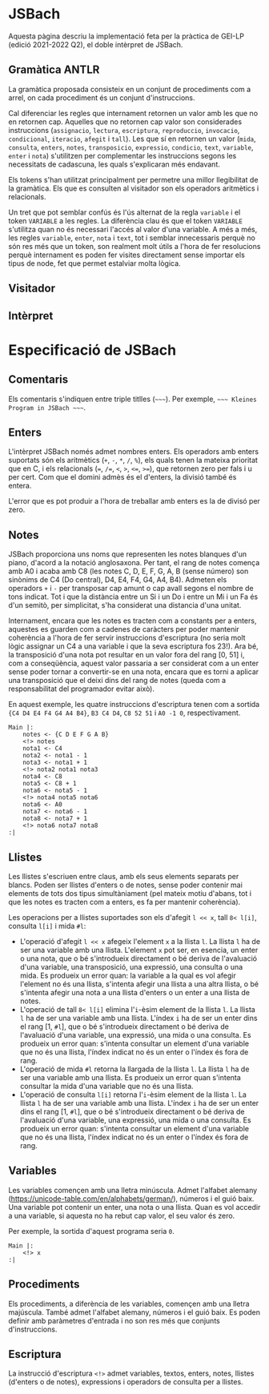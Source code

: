 # JSBach
Aquesta pàgina descriu la implementació feta per la pràctica de GEI-LP (edició 2021-2022 Q2), el doble intèrpret de JSBach.

## Gramàtica ANTLR

La gramàtica proposada consisteix en un conjunt de procediments com a arrel, on cada procediment és un conjunt d'instruccions.  

Cal diferenciar les regles que internament retornen un valor amb les que no en retornen cap. Aquelles que no retornen cap valor son considerades instruccions (`assignacio`, `lectura`, `escriptura`, `reproduccio`, `invocacio`, `condicional`, `iteracio`, `afegit` i `tall`). Les que sí en retornen un valor (`mida`, `consulta`, `enters`, `notes`, `transposicio`, `expressio`, `condicio`, `text`, `variable`, `enter` i `nota`) s'utilitzen per complementar les instruccions segons les necessitats de cadascuna, les quals s'explicaran més endavant.  

Els tokens s'han utilitzat principalment per permetre una millor llegibilitat de la gramàtica. Els que es consulten al visitador son els operadors aritmètics i relacionals.

Un tret que pot semblar confús és l'ús alternat de la regla `variable` i el token `VARIABLE` a les regles. La diferència clau és que el token `VARIABLE` s'utilitza quan no és necessari l'accés al valor d'una variable. A més a més, les regles `variable`, `enter`, `nota` i `text`, tot i semblar innecessaris perquè no són res més que un token, son realment molt útils a l'hora de fer resolucions perquè internament es poden fer visites directament sense importar els tipus de node, fet que permet estalviar molta lògica.

## Visitador

## Intèrpret

# Especificació de JSBach

## Comentaris

Els comentaris s'indiquen entre triple titlles (`~~~`). Per exemple, `~~~ Kleines Program in JSBach ~~~`.

## Enters

L'intèrpret JSBach només admet nombres enters. Els operadors amb enters suportats són els aritmètics (`+`, `-`, `*`, `/`, `%`), els quals tenen la mateixa prioritat que en C, i els relacionals (`=`, `/=`, `<`, `>`, `<=`, `>=`), que retornen zero per fals i u per cert. Com que el domini admès és el d'enters, la divisió també és entera.  
  
L'error que es pot produir a l'hora de treballar amb enters es la de divisó per zero.

## Notes

JSBach proporciona uns noms que representen les notes blanques d'un piano, d'acord a la notació anglosaxona. Per tant, el rang de notes comença amb A0 i acaba amb C8 (les notes C, D, E, F, G, A, B (sense número) son sinònims de C4 (Do central), D4, E4, F4, G4, A4, B4). Admeten els operadors `+` i `-` per transposar cap amunt o cap avall segons el nombre de tons indicat. Tot i que la distància entre un Si i un Do i entre un Mi i un Fa és d'un semitò, per simplicitat, s'ha considerat una distancia d'una unitat.  

Internament, encara que les notes es tracten com a constants per a enters, aquestes es guarden com a cadenes de caràcters per poder mantenir coherència a l'hora de fer servir instruccions d'escriptura (no seria molt lògic assignar un C4 a una variable i que la seva escriptura fos 23!). Ara bé, la transposició d'una nota pot resultar en un valor fora del rang [0, 51] i, com a conseqüència, aquest valor passaria a ser considerat com a un enter sense poder tornar a convertir-se en una nota, encara que es torni a aplicar una transposició que el deixi dins del rang de notes (queda com a responsabilitat del programador evitar això).  
  
En aquest exemple, les quatre instruccions d'escriptura tenen com a sortida `{C4 D4 E4 F4 G4 A4 B4}`, `B3 C4 D4`, `C8 52 51` i `A0 -1 0`, respectivament.
```
Main |:
    notes <- {C D E F G A B}
    <!> notes
    nota1 <- C4
    nota2 <- nota1 - 1
    nota3 <- nota1 + 1
    <!> nota2 nota1 nota3
    nota4 <- C8
    nota5 <- C8 + 1
    nota6 <- nota5 - 1
    <!> nota4 nota5 nota6
    nota6 <- A0
    nota7 <- nota6 - 1
    nota8 <- nota7 + 1
    <!> nota6 nota7 nota8
:|
```

## Llistes

Les llistes s'escriuen entre claus, amb els seus elements separats per blancs. Poden ser llistes d'enters o de notes, sense poder contenir mai elements de tots dos tipus simultàniament (pel mateix motiu d'abans, tot i que les notes es tracten com a enters, es fa per mantenir coherència).  

Les operacions per a llistes suportades son els d'afegit `l << x`, tall `8< l[i]`, consulta `l[i]` i mida `#l`:
- L'operació  d'afegit `l << x` afegeix l'element `x` a la llista `l`. La llista `l` ha de ser una variable amb una llista. L'element `x` pot ser, en esencia, un enter o una nota, que o bé s'introdueix directament o bé deriva de l'avaluació d'una variable, una transposició, una expressió, una consulta o una mida. Es produeix un error quan: la variable a la qual es vol afegir l'element no és una llista, s'intenta afegir una llista a una altra llista, o bé s'intenta afegir una nota a una llista d'enters o un enter a una llista de notes.
- L'operació de tall `8< l[i]` elimina l'`i`-èsim element de la llista `l`. La llista `l` ha de ser una variable amb una llista. L'índex `i` ha de ser un enter dins el rang [1, `#l`], que o bé s'introdueix directament o bé deriva de l'avaluació d'una variable, una expressió, una mida o una consulta. Es produeix un error quan: s'intenta consultar un element d'una variable que no és una llista, l'índex indicat no és un enter o l'índex és fora de rang.
- L'operació de mida `#l` retorna la llargada de la llista `l`. La llista `l` ha de ser una variable amb una llista. Es produeix un error quan s'intenta  consultar la mida d'una variable que no és una llista.
- L'operació de consulta `l[i]` retorna l'`i`-èsim element de la llista `l`. La llista `l` ha de ser una variable amb una llista. L'índex `i` ha de ser un enter dins el rang [1, `#l`], que o bé s'introdueix directament o bé deriva de l'avaluació d'una variable, una expressió, una mida o una consulta. Es produeix un error quan: s'intenta consultar un element d'una variable que no és una llista, l'índex indicat no és un enter o l'índex és fora de rang.


## Variables

Les variables començen amb una lletra minúscula. Admet l'alfabet alemany (https://unicode-table.com/en/alphabets/german/), números i el guió baix. Una variable pot contenir un enter, una nota o una llista. Quan es vol accedir a una variable, si aquesta no ha rebut cap valor, el seu valor és zero.  

Per exemple, la sortida d'aquest programa seria `0`.
```
Main |:
    <!> x
:|
```

## Procediments

Els procediments, a diferència de les variables, començen amb una lletra majúscula. També admet l'alfabet alemany, números i el guió baix. Es poden definir amb paràmetres d'entrada i no son res més que conjunts d'instruccions.

## Escriptura
La instrucció d'escriptura `<!>` admet variables, textos, enters, notes, llistes (d'enters o de notes), expressions i operadors de consulta per a llistes.
